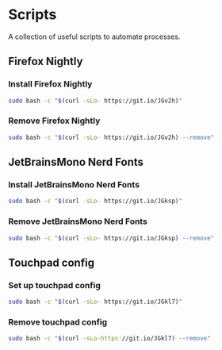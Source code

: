 # Scripts

A collection of useful scripts to automate processes.

## Firefox Nightly

### Install Firefox Nightly

```sh
sudo bash -c "$(curl -sLo- https://git.io/JGv2h)"
```

### Remove Firefox Nightly

```sh
sudo bash -c "$(curl -sLo- https://git.io/JGv2h) --remove"
```

## JetBrainsMono Nerd Fonts

### Install JetBrainsMono Nerd Fonts

```sh
sudo bash -c "$(curl -sLo- https://git.io/JGksp)"
```

### Remove JetBrainsMono Nerd Fonts

```sh
sudo bash -c "$(curl -sLo- https://git.io/JGksp) --remove"
```

## Touchpad config

### Set up touchpad config

```sh
sudo bash -c "$(curl -sLo- https://git.io/JGkl7)"
```

### Remove touchpad config

```sh
sudo bash -c "$(curl -sLo-https://git.io/JGkl7) --remove"
```
